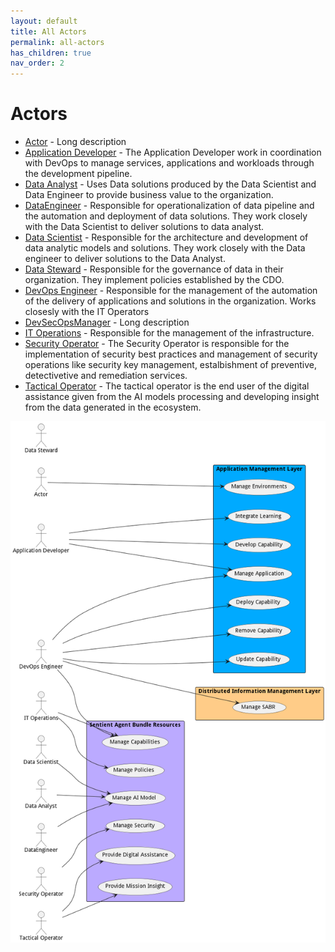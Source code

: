 ```yaml
---
layout: default
title: All Actors
permalink: all-actors
has_children: true
nav_order: 2
---
```




# Actors

* [Actor](actor-actor) - Long description
* [Application Developer](actor-applicationdeveloper) - The Application Developer work in coordination with DevOps to manage services, applications and workloads through the development pipeline.
* [Data Analyst](actor-analyst) - Uses Data solutions produced by the Data Scientist and Data Engineer to provide business value to the organization.
* [DataEngineer](actor-dataengineer) - Responsible for operationalization of data pipeline and the automation and deployment of data solutions. They work closely with the Data Scientist to deliver solutions to data analyst.
* [Data Scientist](actor-datascientist) - Responsible for the architecture and development of data analytic models and solutions. They work closely with the Data engineer to deliver solutions to the Data Analyst.
* [Data Steward](actor-datasteward) - Responsible for the governance of data in their organization. They implement policies established by the CDO.
* [DevOps Engineer](actor-devops) - Responsible for the management of the automation of the delivery of applications and solutions in the organization. Works closesly with the IT Operators
* [DevSecOpsManager](actor-devsecopsmanager) - Long description
* [IT Operations](actor-itops) - Responsible for the management of the infrastructure.
* [Security Operator](actor-secops) - The Security Operator is responsible for the implementation of security best practices and management of security operations like security key management, estalbishment of preventive, detectivetive and remediation services.
* [Tactical Operator](actor-tacticaloperator) - The tactical operator is the end user of the digital assistance given from the AI models processing and developing insight from the data generated in the ecosystem.

![All Actors](./actors.png)
